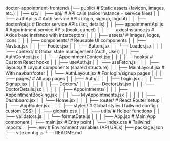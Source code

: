 doctor-appointment-frontend/
│── public/                   # Static assets (favicon, images, etc.)
│
│── src/
│   ├── api/                  # API calls (axios instance + service files)
│   │   ├── authApi.js        # Auth service APIs (login, signup, logout)
│   │   ├── doctorApi.js      # Doctor service APIs (list, details)
│   │   ├── appointmentApi.js # Appointment service APIs (book, cancel)
│   │   └── axiosInstance.js  # Axios base instance with interceptors
│   │
│   ├── assets/               # Images, logos, icons
│   │
│   ├── components/           # Reusable UI components
│   │   ├── Navbar.jsx
│   │   ├── Footer.jsx
│   │   ├── Button.jsx
│   │   └── Loader.jsx
│   │
│   ├── context/              # Global state management (Auth, User)
│   │   ├── AuthContext.jsx
│   │   └── AppointmentContext.jsx
│   │
│   ├── hooks/                # Custom React hooks
│   │   ├── useAuth.js
│   │   └── useFetch.js
│   │
│   ├── layouts/              # Layout components (shared structure)
│   │   ├── MainLayout.jsx    # With navbar/footer
│   │   └── AuthLayout.jsx    # For login/signup pages
│   │
│   ├── pages/                # All app pages
│   │   ├── Auth/
│   │   │   ├── Login.jsx
│   │   │   └── Signup.jsx
│   │   │
│   │   ├── Doctors/
│   │   │   ├── DoctorList.jsx
│   │   │   └── DoctorDetails.jsx
│   │   │
│   │   ├── Appointments/
│   │   │   ├── AppointmentBooking.jsx
│   │   │   └── MyAppointments.jsx
│   │   │
│   │   ├── Dashboard.jsx
│   │   └── Home.jsx
│   │
│   ├── router/               # React Router setup
│   │   └── AppRouter.jsx
│   │
│   ├── styles/               # Global styles (Tailwind config / custom CSS)
│   │   └── globals.css
│   │
│   ├── utils/                # Helper functions
│   │   ├── validators.js
│   │   └── formatDate.js
│   │
│   ├── App.jsx               # Main App component
│   ├── main.jsx              # Entry point
│   └── index.css             # Tailwind imports
│
├── .env                      # Environment variables (API URLs)
├── package.json
├── vite.config.js
└── README.md
